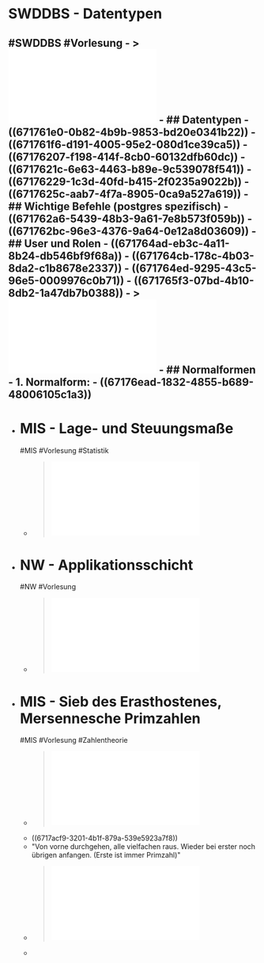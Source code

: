 # SWDDBS - Datentypen
#SWDDBS #Vorlesung
	- > ![Folien Postgres](../assets/05_PostgreSQL_1729583826601_0.pdf)
	- ## Datentypen
		- ((671761e0-0b82-4b9b-9853-bd20e0341b22))
		- ((671761f6-d191-4005-95e2-080d1ce39ca5))
		- ((67176207-f198-414f-8cb0-60132dfb60dc))
		- ((6717621c-6e63-4463-b89e-9c539078f541))
		- ((67176229-1c3d-40fd-b415-2f0235a9022b))
		- ((6717625c-aab7-4f7a-8905-0ca9a527a619))
	- ## Wichtige Befehle (postgres spezifisch)
		- ((671762a6-5439-48b3-9a61-7e8b573f059b))
		- ((671762bc-96e3-4376-9a64-0e12a8d03609))
	- ## User und Rolen
		- ((671764ad-eb3c-4a11-8b24-db546bf9f68a))
		- ((671764cb-178c-4b03-8da2-c1b8678e2337))
		- ((671764ed-9295-43c5-96e5-0009976c0b71))
		- ((671765f3-07bd-4b10-8db2-1a47db7b0388))
	- > ![Folien Normalisierung](../assets/06_Normalisierung_1729586953358_0.pdf)
	- ## Normalformen
		- **1. Normalform:**
			- ((67176ead-1832-4855-b689-48006105c1a3))
-
- # MIS - Lage- und Steuungsmaße
  #MIS #Vorlesung #Statistik
	- > ![Folien Lage- und Steuungsmaße](../assets/VE03_Angewandte_Mathe_Statistik_CSI_WS2425_1729591979199_0.pdf)
- # NW - Applikationsschicht
  #NW #Vorlesung
	- > ![Folien Kapitel 2](../assets/FFI_NW_Kapitel2_1729598489083_0.pdf)
- # MIS - Sieb des Erasthostenes, Mersennesche Primzahlen
  #MIS #Vorlesung #Zahlentheorie
	- > ![Folien Zahlentheorie](../assets/THI_CSI_INF_B3_AngewandteMathematik_Anteil_Zahlentheorie_WiSe_2024_2025ver0_900_zweiFolien_1727790867266_0.pdf)
	- ((6717acf9-3201-4b1f-879a-539e5923a7f8))
	- "Von vorne durchgehen, alle vielfachen raus. Wieder bei erster noch übrigen anfangen. (Erste ist immer Primzahl)"
	- > ![Beweise Primzahlen](../assets/Beweise_Primzahlen_1729609583097_0.pdf)
	-
